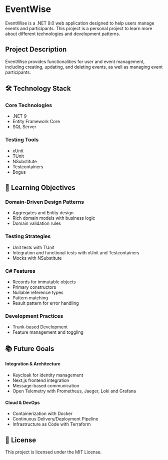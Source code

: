 # EventWise

EventWise is a .NET 9.0 web application designed to help users manage events and participants. This project is a personal project to learn more about different technologies and development patterns.

## Project Description

EventWise provides functionalities for user and event management, including creating, updating, and deleting events, as well as managing event participants.

## 🛠️ Technology Stack

### Core Technologies
- .NET 9
- Entity Framework Core
- SQL Server

### Testing Tools
- xUnit
- TUnit
- NSubstitute
- Testcontainers
- Bogus

## 🎯 Learning Objectives

### Domain-Driven Design Patterns
- Aggregates and Entity design
- Rich domain models with business logic
- Domain validation rules

### Testing Strategies
- Unit tests with TUnit
- Integration and functional tests with xUnit and Testcontainers
- Mocks with NSubstitute

### C# Features
- Records for immutable objects
- Primary constructors
- Nullable reference types
- Pattern matching
- Result pattern for error handling

### Development Practices
- Trunk-based Development
- Feature management and toggling

## 📚 Future Goals
#### Integration & Architecture
- Keycloak for identity management
- Next.js frontend integration
- Message-based communication
- Open Telemetry with Prometheus, Jaeger, Loki and Grafana

#### Cloud & DevOps
- Containerization with Docker
- Continuous Delivery/Deployment Pipeline
- Infrastructure as Code with Terraform

## 📝 License
This project is licensed under the MIT License.
